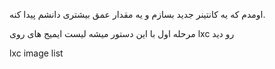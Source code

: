 
اومدم که یه کانتینر جدید بسازم و یه مقدار عمق بیشتری دانشم پیدا کنه.

مرحله اول با این دستور میشه لیست ایمیج های روی lxc رو دید

lxc image list 




